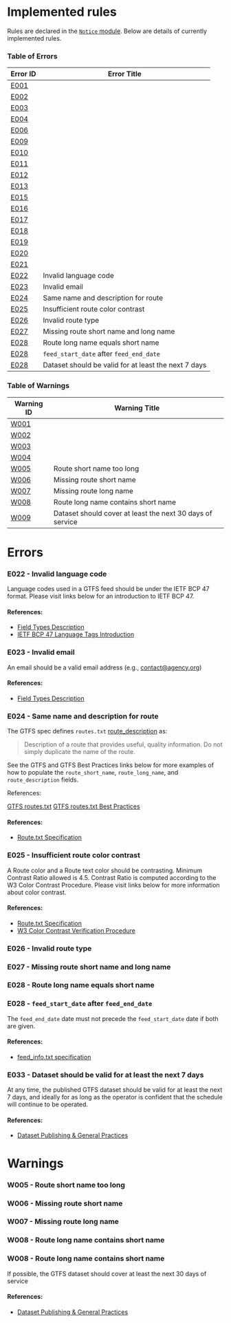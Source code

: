# Implemented rules

Rules are declared in the [`Notice` module](https://github.com/MobilityData/gtfs-validator/tree/master/domain/src/main/java/org/mobilitydata/gtfsvalidator/domain/entity/notice).  Below are details of currently implemented rules.

### Table of Errors

| Error ID      | Error Title         |
|---------------|---------------------------|
| [E001](#E001) | | 
| [E002](#E002) | | 
| [E003](#E003) | | 
| [E004](#E004) | | 
| [E006](#E006) | | 
| [E009](#E009) | | 
| [E010](#E010) | | 
| [E011](#E011) | | 
| [E012](#E012) | |
| [E013](#E013) | |
| [E015](#E015) | |
| [E016](#E016) | | 
| [E017](#E017) | |
| [E018](#E018) | | 
| [E019](#E019) | | 
| [E020](#E020) | | 
| [E021](#E021) | | 
| [E022](#E022) | Invalid language code | 
| [E023](#E023) | Invalid email | 
| [E024](#E024) | Same name and description for route | 
| [E025](#E025) | Insufficient route color contrast |
| [E026](#E026) | Invalid route type | 
| [E027](#E027) | Missing route short name and long name | 
| [E028](#E028) | Route long name equals short name | 
| [E028](#E032) | `feed_start_date` after `feed_end_date` | 
| [E028](#E033) | Dataset should be valid for at least the next 7 days | 

### Table of Warnings

| Warning ID    | Warning Title             |
|---------------|---------------------------|
| [W001](#W001) | | 
| [W002](#W002) | | 
| [W003](#W003) | | 
| [W004](#W004) | | 
| [W005](#W005) | Route short name too long |
| [W006](#W006) | Missing route short name |
| [W007](#W007) | Missing route long name |
| [W008](#W008) | Route long name contains short name | 
| [W009](#W009) | Dataset should cover at least the next 30 days of service | 

# Errors

<a name="E022"/>

### E022 - Invalid language code

Language codes used in a GTFS feed should be under the IETF BCP 47 format. Please visit links below for an introduction to IETF BCP 47.

#### References:
* [Field Types Description](http://gtfs.org/reference/static/#field-types)
* [IETF BCP 47 Language Tags Introduction](https://www.w3.org/International/articles/language-tags/)

<a name="E023"/>

### E023 - Invalid email

An email should be a valid email address (e.g., contact@agency.org)

#### References:
* [Field Types Description](http://gtfs.org/reference/static/#field-types)

<a name="E024"/>

### E024 - Same name and description for route

The GTFS spec defines `routes.txt` [route_description](https://gtfs.org/reference/static/#routestxt) as:

> Description of a route that provides useful, quality information. Do not simply duplicate the name of the route.

See the GTFS and GTFS Best Practices links below for more examples of how to populate the `route_short_name`, `route_long_name`, and `route_description` fields.

References:

[GTFS routes.txt](http://gtfs.org/reference/static/#routestxt)
[GTFS routes.txt Best Practices](https://gtfs.org/best-practices/#routestxt)

#### References:
* [Route.txt Specification](http://gtfs.org/reference/static/#routestxt)

<a name="E025"/>

### E025 - Insufficient route color contrast

A Route color and a Route text color should be contrasting. Minimum Contrast Ratio allowed is 4.5. Contrast Ratio is computed according to the W3 Color Contrast Procedure. Please visit links below for more information about color contrast.

#### References:
* [Route.txt Specification](http://gtfs.org/reference/static/#routestxt)
* [W3 Color Contrast Verification Procedure](https://www.w3.org/TR/WCAG20-TECHS/G17.html#G17-procedure)

<a name="E026"/>

### E026 - Invalid route type

<a name="E027"/>

### E027 - Missing route short name and long name

<a name="E028"/>

### E028 - Route long name equals short name

<a name="E032"/>

### E028 - `feed_start_date` after `feed_end_date`

The `feed_end_date` date must not precede the `feed_start_date` date if both are given. 

#### References:
* [feed_info.txt specification](http://gtfs.org/reference/static/#feed_infotxt)

<a name="E033"/>

### E033 - Dataset should be valid for at least the next 7 days

At any time, the published GTFS dataset should be valid for at least the next 7 days, and ideally for as long as the operator is confident that the schedule will continue to be operated.

#### References:
* [Dataset Publishing & General Practices](http://gtfs.org/best-practices/#dataset-publishing--general-practices)

# Warnings

<a name="W005"/>

### W005 - Route short name too long

<a name="W006"/>

### W006 - Missing route short name

<a name="W007"/>

### W007 - Missing route long name

<a name="W008"/>

### W008 - Route long name contains short name

<a name="W009"/>

### W008 - Route long name contains short name

If possible, the GTFS dataset should cover at least the next 30 days of service

#### References:
* [Dataset Publishing & General Practices](http://gtfs.org/best-practices/#dataset-publishing--general-practices)